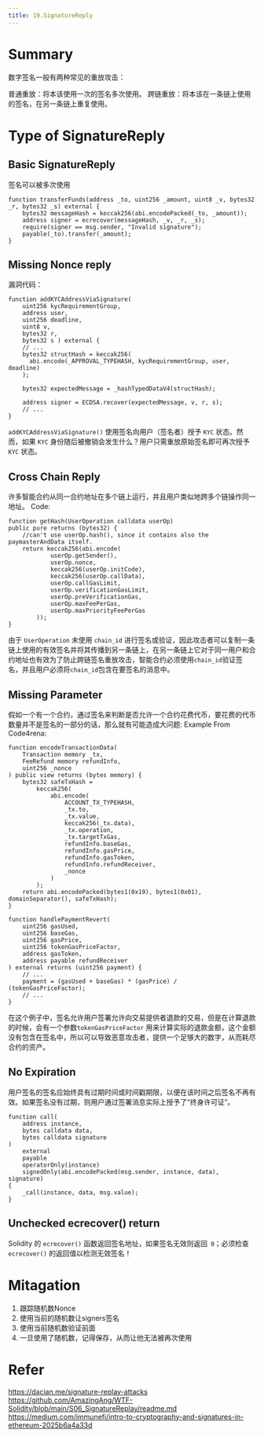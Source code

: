 ```yaml
---
title: 19.SignatureReply
---
```

# Summary
数字签名一般有两种常见的重放攻击：

普通重放：将本该使用一次的签名多次使用。
跨链重放：将本该在一条链上使用的签名，在另一条链上重复使用。

# Type of SignatureReply

## Basic SignatureReply
签名可以被多次使用
```solidity
function transferFunds(address _to, uint256 _amount, uint8 _v, bytes32 _r, bytes32 _s) external {
    bytes32 messageHash = keccak256(abi.encodePacked(_to, _amount));
    address signer = ecrecover(messageHash, _v, _r, _s);
    require(signer == msg.sender, "Invalid signature");
    payable(_to).transfer(_amount);
}
```
## Missing Nonce reply
漏洞代码：
```solidity
function addKYCAddressViaSignature( 
    uint256 kycRequirementGroup,
    address user,
    uint256 deadline,
    uint8 v,
    bytes32 r,
    bytes32 s ) external {
    // ...
    bytes32 structHash = keccak256(
      abi.encode(_APPROVAL_TYPEHASH, kycRequirementGroup, user, deadline)
    );

    bytes32 expectedMessage = _hashTypedDataV4(structHash);

    address signer = ECDSA.recover(expectedMessage, v, r, s);
    // ...
}
```
`addKYCAddressViaSignature()` 使用签名向用户（签名者）授予 `KYC` 状态。然而，如果 `KYC` 身份随后被撤销会发生什么？用户只需重放原始签名即可再次授予 `KYC` 状态。

## Cross Chain Reply
许多智能合约从同一合约地址在多个链上运行，并且用户类似地跨多个链操作同一地址。
Code:
```solidity
function getHash(UserOperation calldata userOp)
public pure returns (bytes32) {
    //can't use userOp.hash(), since it contains also the paymasterAndData itself.
    return keccak256(abi.encode(
            userOp.getSender(),
            userOp.nonce,
            keccak256(userOp.initCode),
            keccak256(userOp.callData),
            userOp.callGasLimit,
            userOp.verificationGasLimit,
            userOp.preVerificationGas,
            userOp.maxFeePerGas,
            userOp.maxPriorityFeePerGas
        ));
}
```
由于 `UserOperation` 未使用 `chain_id` 进行签名或验证，因此攻击者可以复制一条链上使用的有效签名并将其传播到另一条链上，在另一条链上它对于同一用户和合约地址也有效为了防止跨链签名重放攻击，智能合约必须使用`chain_id`验证签名，并且用户必须将`chain_id`包含在要签名的消息中。

## Missing Parameter
假如一个有一个合约，通过签名来判断是否允许一个合约花费代币，要花费的代币数量并不是签名的一部分的话，那么就有可能造成大问题:
Example From Code4rena:
```solidity
function encodeTransactionData(
    Transaction memory _tx,
    FeeRefund memory refundInfo,
    uint256 _nonce
) public view returns (bytes memory) {
    bytes32 safeTxHash =
        keccak256(
            abi.encode(
                ACCOUNT_TX_TYPEHASH,
                _tx.to,
                _tx.value,
                keccak256(_tx.data),
                _tx.operation,
                _tx.targetTxGas,
                refundInfo.baseGas,
                refundInfo.gasPrice,
                refundInfo.gasToken,
                refundInfo.refundReceiver,
                _nonce
            )
        );
    return abi.encodePacked(bytes1(0x19), bytes1(0x01), domainSeparator(), safeTxHash);
}

function handlePaymentRevert(
    uint256 gasUsed,
    uint256 baseGas,
    uint256 gasPrice,
    uint256 tokenGasPriceFactor,
    address gasToken,
    address payable refundReceiver
) external returns (uint256 payment) {
    // ...
    payment = (gasUsed + baseGas) * (gasPrice) / (tokenGasPriceFactor);
    // ...
}
```
在这个例子中，签名允许用户签署允许向交易提供者退款的交易，但是在计算退款的时候，会有一个参数`tokenGasPriceFactor` 用来计算实际的退款金额，这个金额没有包含在签名中，所以可以导致恶意攻击者，提供一个足够大的数字，从而耗尽合约的资产。
## No Expiration
用户签名的签名应始终具有过期时间或时间戳期限，以便在该时间之后签名不再有效。如果签名没有过期，则用户通过签署消息实际上授予了“终身许可证”。
```solidity
function call(
    address instance,
    bytes calldata data,
    bytes calldata signature
)
    external
    payable
    operatorOnly(instance)
    signedOnly(abi.encodePacked(msg.sender, instance, data), signature)
{
    _call(instance, data, msg.value);
}
```

## Unchecked ecrecover() return
Solidity 的 `ecrecover()` 函数返回签名地址，如果签名无效则返回` 0`；必须检查 `ecrecover()` 的返回值以检测无效签名！



# Mitagation
1. 跟踪随机数Nonce
2. 使用当前的随机数让signers签名
3. 使用当前随机数验证前面
4. 一旦使用了随机数，记得保存，从而让他无法被再次使用
# Refer
https://dacian.me/signature-replay-attacks
https://github.com/AmazingAng/WTF-Solidity/blob/main/S06_SignatureReplay/readme.md
https://medium.com/immunefi/intro-to-cryptography-and-signatures-in-ethereum-2025b6a4a33d